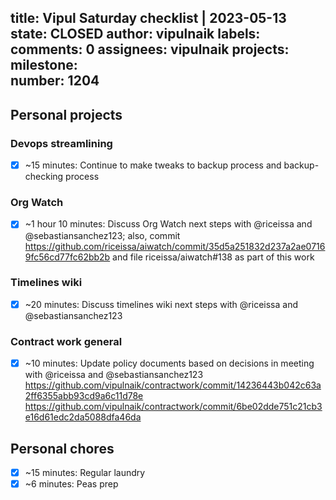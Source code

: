 title:	Vipul Saturday checklist | 2023-05-13
state:	CLOSED
author:	vipulnaik
labels:	
comments:	0
assignees:	vipulnaik
projects:	
milestone:	
number:	1204
--
## Personal projects

### Devops streamlining

- [x] ~15 minutes: Continue to make tweaks to backup process and backup-checking process

### Org Watch

- [x] ~1 hour 10 minutes: Discuss Org Watch next steps with @riceissa and @sebastiansanchez123; also, commit https://github.com/riceissa/aiwatch/commit/35d5a251832d237a2ae07169fc56cd77fc62bb2b and file riceissa/aiwatch#138 as part of this work

### Timelines wiki

- [x] ~20 minutes: Discuss timelines wiki next steps with @riceissa and @sebastiansanchez123

### Contract work general

- [x] ~10 minutes: Update policy documents based on decisions in meeting with @riceissa and @sebastiansanchez123 https://github.com/vipulnaik/contractwork/commit/14236443b042c63a2ff6355abb93cd9a6c11d78e https://github.com/vipulnaik/contractwork/commit/6be02dde751c21cb3e16d61edc2da5088dfa46da

## Personal chores

- [x] ~15 minutes: Regular laundry
- [x] ~6 minutes: Peas prep 
